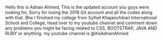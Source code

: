 Hello this is Adnan Ahmed, This is the updated account you guys were looking for, Sorry for losing the 2019 Git account and all the codes along with that. Btw I finished my college from Sylhet Khajanchibari International School and College, head over to my youtube channel and comment down any problems you might be facing related to CSS, BOOTSTRAP, JAVA AND RUBY or anything. my youtube channel is @itisAdnanAhmed

